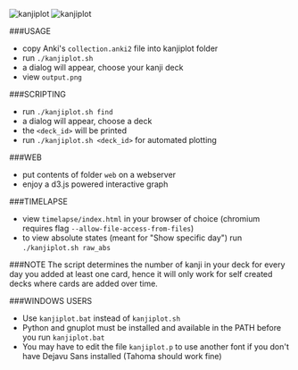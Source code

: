 ![](http://moc.sirtetris.com/kanjiplot0.gif "kanjiplot")
![](http://moc.sirtetris.com/kanjiplot1.gif "kanjiplot")

###USAGE
- copy Anki's `collection.anki2` file into kanjiplot folder
- run `./kanjiplot.sh`
- a dialog will appear, choose your kanji deck
- view `output.png`


###SCRIPTING
- run `./kanjiplot.sh find`
- a dialog will appear, choose a deck
- the `<deck_id>` will be printed
- run `./kanjiplot.sh <deck_id>` for automated plotting


###WEB
- put contents of folder `web` on a webserver
- enjoy a d3.js powered interactive graph


###TIMELAPSE
- view `timelapse/index.html` in your browser of choice (chromium requires flag `--allow-file-access-from-files`)
- to view absolute states (meant for "Show specific day") run `./kanjiplot.sh raw_abs`


###NOTE
The script determines the number of kanji in your deck for every day you added at least one card, hence it will only work for self created decks where cards are added over time.


###WINDOWS USERS
- Use `kanjiplot.bat` instead of `kanjiplot.sh`
- Python and gnuplot must be installed and available in the PATH before you run `kanjiplot.bat`
- You may have to edit the file `kanjiplot.p` to use another font if you don't have Dejavu Sans installed (Tahoma should work fine)
